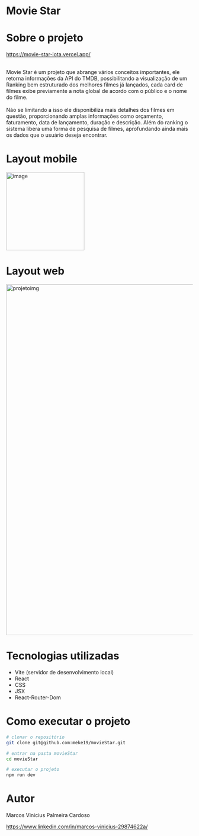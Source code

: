# Movie Star
# Sobre o projeto
https://movie-star-iota.vercel.app/<br><br/>
<p>Movie Star é um projeto que abrange vários conceitos importantes, ele retorna informações da API do TMDB, possibilitando a visualização de um Ranking bem estruturado dos melhores filmes já lançados, cada card de filmes exibe previamente a nota global de acordo com o público e o nome do filme.<br><br/> Não se limitando a isso ele disponibiliza mais detalhes dos filmes em questão, proporcionando amplas informações como orçamento, faturamento, data de lançamento, duração e descrição. Além do ranking o sistema libera uma forma de pesquisa de filmes, aprofundando ainda mais os dados que o usuário deseja encontrar.  </p>
<h1>Layout mobile</h1>
<img width="211" alt="image" src="https://github.com/meke19/movieStar/assets/104653985/a10d55ab-4b25-424a-a846-0c191f332512">
<h1>Layout web</h1>
<img width="948" alt="projetoimg" src="https://github.com/meke19/movieStar/assets/104653985/529dd996-6d5f-43f4-ae4f-21ece8b063b6">

# Tecnologias utilizadas
- Vite (servidor de desenvolvimento local)
- React
- CSS
- JSX
- React-Router-Dom
# Como executar o projeto
```bash
# clonar o repositório
git clone git@github.com:meke19/movieStar.git

# entrar na pasta movieStar
cd movieStar

# executar o projeto
npm run dev
```
# Autor

Marcos Vinicius Palmeira Cardoso

https://www.linkedin.com/in/marcos-vinicius-29874622a/
